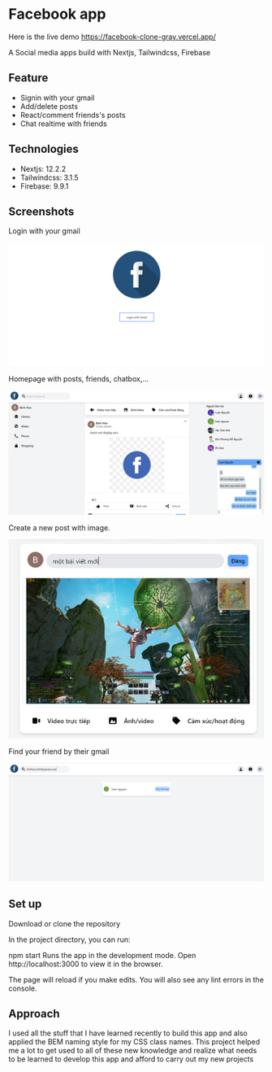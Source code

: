 # Facebook app

Here is the live demo https://facebook-clone-gray.vercel.app/

A Social media apps build with Nextjs, Tailwindcss, Firebase

## Feature

- Signin with your gmail
- Add/delete posts
- React/comment friends's posts
- Chat realtime with friends

## Technologies

- Nextjs: 12.2.2
- Tailwindcss: 3.1.5
- Firebase: 9.9.1

## Screenshots

Login with your gmail

![Loginpage](./image/loginpage.PNG)

Homepage with posts, friends, chatbox,...

![Homepage](./image/homepage.PNG)

Create a new post with image.

![Newpost](./image/newpost.PNG)

Find your friend by their gmail

![Findfriend](./image/findfriend.PNG)

## Set up

Download or clone the repository

In the project directory, you can run:

npm start
Runs the app in the development mode.
Open http://localhost:3000 to view it in the browser.

The page will reload if you make edits.
You will also see any lint errors in the console.

## Approach

I used all the stuff that I have learned recently to build this app and also applied the BEM naming style for my CSS class names. This project helped me a lot to get used to all of these new knowledge and realize what needs to be learned to develop this app and afford to carry out my new projects
